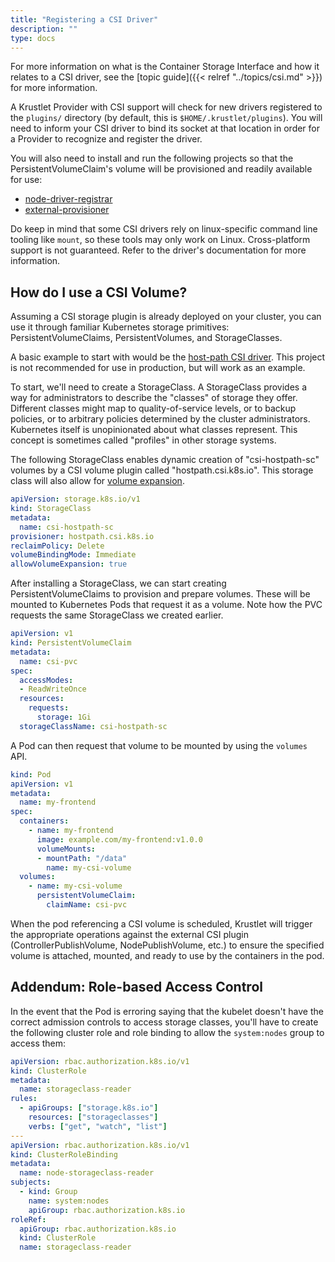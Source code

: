 ```yaml
---
title: "Registering a CSI Driver"
description: ""
type: docs
---
```


For more information on what is the Container Storage Interface and how it
relates to a CSI driver, see the [topic guide]({{< relref "../topics/csi.md" >}}) for more
information.

A Krustlet Provider with CSI support will check for new drivers registered to
the `plugins/` directory (by default, this is `$HOME/.krustlet/plugins`). You
will need to inform your CSI driver to bind its socket at that location in order
for a Provider to recognize and register the driver.

You will also need to install and run the following projects so that the
PersistentVolumeClaim's volume will be provisioned and readily available for
use:

- [node-driver-registrar](https://github.com/kubernetes-csi/node-driver-registrar)
- [external-provisioner](https://github.com/kubernetes-csi/external-provisioner)

Do keep in mind that some CSI drivers rely on linux-specific command line
tooling like `mount`, so these tools may only work on Linux. Cross-platform
support is not guaranteed. Refer to the driver's documentation for more
information.

## How do I use a CSI Volume?

Assuming a CSI storage plugin is already deployed on your cluster, you can use
it through familiar Kubernetes storage primitives: PersistentVolumeClaims,
PersistentVolumes, and StorageClasses.

A basic example to start with would be the [host-path CSI
driver](https://github.com/kubernetes-csi/csi-driver-host-path). This project is
not recommended for use in production, but will work as an example.

To start, we'll need to create a StorageClass. A StorageClass provides a way for
administrators to describe the "classes" of storage they offer. Different
classes might map to quality-of-service levels, or to backup policies, or to
arbitrary policies determined by the cluster administrators. Kubernetes itself
is unopinionated about what classes represent. This concept is sometimes called
"profiles" in other storage systems.

The following StorageClass enables dynamic creation of "csi-hostpath-sc" volumes
by a CSI volume plugin called "hostpath.csi.k8s.io". This storage class will
also allow for [volume
expansion](https://github.com/kubernetes-csi/external-resizer).

```yaml
apiVersion: storage.k8s.io/v1
kind: StorageClass
metadata:
  name: csi-hostpath-sc
provisioner: hostpath.csi.k8s.io
reclaimPolicy: Delete
volumeBindingMode: Immediate
allowVolumeExpansion: true
```

After installing a StorageClass, we can start creating PersistentVolumeClaims to
provision and prepare volumes. These will be mounted to Kubernetes Pods that
request it as a volume. Note how the PVC requests the same StorageClass we
created earlier.

```yaml
apiVersion: v1
kind: PersistentVolumeClaim
metadata:
  name: csi-pvc
spec:
  accessModes:
  - ReadWriteOnce
  resources:
    requests:
      storage: 1Gi
  storageClassName: csi-hostpath-sc
```

A Pod can then request that volume to be mounted by using the `volumes` API.

```yaml
kind: Pod
apiVersion: v1
metadata:
  name: my-frontend
spec:
  containers:
    - name: my-frontend
      image: example.com/my-frontend:v1.0.0
      volumeMounts:
      - mountPath: "/data"
        name: my-csi-volume
  volumes:
    - name: my-csi-volume
      persistentVolumeClaim:
        claimName: csi-pvc
```

When the pod referencing a CSI volume is scheduled, Krustlet will trigger the
appropriate operations against the external CSI plugin (ControllerPublishVolume,
NodePublishVolume, etc.) to ensure the specified volume is attached, mounted,
and ready to use by the containers in the pod.

## Addendum: Role-based Access Control

In the event that the Pod is erroring saying that the kubelet doesn't have the
correct admission controls to access storage classes, you'll have to create the
following cluster role and role binding to allow the `system:nodes` group to
access them:

```yaml
apiVersion: rbac.authorization.k8s.io/v1
kind: ClusterRole
metadata:
  name: storageclass-reader
rules:
  - apiGroups: ["storage.k8s.io"]
    resources: ["storageclasses"]
    verbs: ["get", "watch", "list"]
---
apiVersion: rbac.authorization.k8s.io/v1
kind: ClusterRoleBinding
metadata:
  name: node-storageclass-reader
subjects:
  - kind: Group
    name: system:nodes
    apiGroup: rbac.authorization.k8s.io
roleRef:
  apiGroup: rbac.authorization.k8s.io
  kind: ClusterRole
  name: storageclass-reader
```
